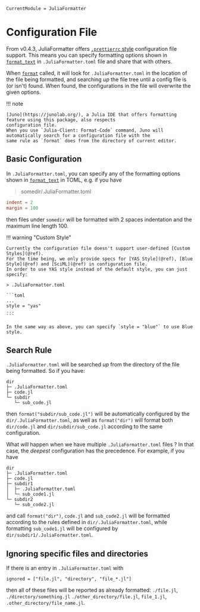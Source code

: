 ```@meta
CurrentModule = JuliaFormatter
```

# Configuration File

From v0.4.3, JuliaFormatter offers [`.prettierrc` style](https://prettier.io/docs/en/configuration.html)
configuration file support.
This means you can specify formatting options shown in [`format_text`](@ref) in `.JuliaFormatter.toml` file and share that with others.

When [`format`](@ref) called, it will look for `.JuliaFormatter.toml` in the location of the file being formatted,
and searching _up_ the file tree until a config file is (or isn't) found.
When found, the configurations in the file will overwrite the given options.

!!! note

    [Juno](https://junolab.org/), a Julia IDE that offers formatting feature using this package, also respects
    configuration file.
    When you use `Julia-Client: Format-Code` command, Juno will automatically search for a configuration file with the
    same rule as `format` does from the directory of current editor.

## Basic Configuration

In `.JuliaFormatter.toml`, you can specify any of the formatting options shown in [`format_text`](@ref) in TOML, e.g. if you have

> somedir/.JuliaFormatter.toml

```toml
indent = 2
margin = 100
```

then files under `somedir` will be formatted with 2 spaces indentation and the maximum line length 100.

!!! warning "Custom Style"

    Currently the configuration file doesn't support user-defined [Custom Styles](@ref).
    For the time being, we only provide specs for [YAS Style](@ref), [Blue Style](@ref) and [SciML](@ref) in configuration file.
    In order to use YAS style instead of the default style, you can just specify:

    > .JuliaFormatter.toml

    ```toml
    ...
    style = "yas"
    ...
    ```

    In the same way as above, you can specify `style = "blue"` to use Blue style.

## Search Rule

`.JuliaFormatter.toml` will be searched _up_ from the directory of the file being formatted.
So if you have:

```
dir
├─ .JuliaFormatter.toml
├─ code.jl
└─ subdir
   └─ sub_code.jl
```

then `format("subdir/sub_code.jl")` will be automatically configured by the `dir/.JuliaFormatter.toml`, as well as
`format("dir")` will format both `dir/code.jl` and `dir/subdir/sub_code.jl` according to the same configuration.

What will happen when we have multiple `.JuliaFormatter.toml` files ? In that case, the _deepest_ configuration has the
precedence. For example, if you have

```
dir
├─ .JuliaFormatter.toml
├─ code.jl
├─ subdir1
│  ├─ .JuliaFormatter.toml
│  └─ sub_code1.jl
└─ subdir2
   └─ sub_code2.jl
```

and call `format("dir")`, `code.jl` and `sub_code2.jl` will be formatted according to the rules defined in
`dir/.JuliaFormatter.toml`, while formatting `sub_code1.jl` will be configured by `dir/subdir1/.JuliaFormatter.toml`.

## Ignoring specific files and directories

If there is an entry in `.JuliaFormatter.toml` with 
```
ignored = ["file.jl", "directory", "file_*.jl"]
```
then all of these files will be reported as already formatted: `./file.jl`,
`./directory/something.jl` `./other_directory/file.jl`, `file_1.jl`,
`.other_directory/file_name.jl`.

